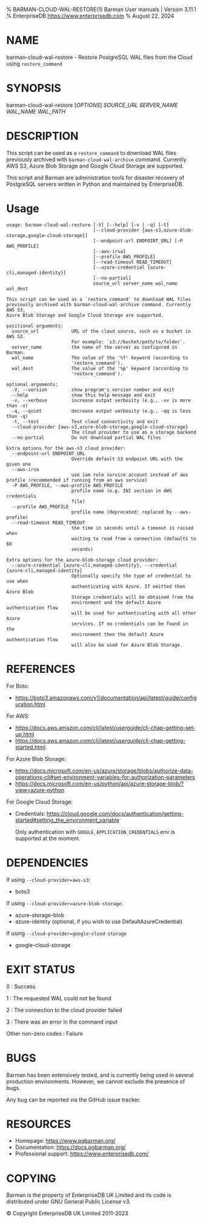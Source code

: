 % BARMAN-CLOUD-WAL-RESTORE(1) Barman User manuals | Version 3.11.1
% EnterpriseDB <https://www.enterprisedb.com>
% August 22, 2024

# NAME

barman-cloud-wal-restore - Restore PostgreSQL WAL files from the Cloud using `restore_command`


# SYNOPSIS

barman-cloud-wal-restore [*OPTIONS*] *SOURCE_URL* *SERVER_NAME* *WAL_NAME* *WAL_PATH*


# DESCRIPTION

This script can be used as a `restore_command` to download WAL files
previously archived with `barman-cloud-wal-archive` command.
Currently AWS S3, Azure Blob Storage and Google Cloud Storage are supported.

This script and Barman are administration tools for disaster recovery
of PostgreSQL servers written in Python and maintained by EnterpriseDB.


# Usage
```
usage: barman-cloud-wal-restore [-V] [--help] [-v | -q] [-t]
                                [--cloud-provider {aws-s3,azure-blob-storage,google-cloud-storage}]
                                [--endpoint-url ENDPOINT_URL] [-P AWS_PROFILE]
                                [--aws-irsa]
                                [--profile AWS_PROFILE]
                                [--read-timeout READ_TIMEOUT]
                                [--azure-credential {azure-cli,managed-identity}]
                                [--no-partial]
                                source_url server_name wal_name wal_dest

This script can be used as a `restore_command` to download WAL files
previously archived with barman-cloud-wal-archive command. Currently AWS S3,
Azure Blob Storage and Google Cloud Storage are supported.

positional arguments:
  source_url            URL of the cloud source, such as a bucket in AWS S3.
                        For example: `s3://bucket/path/to/folder`.
  server_name           the name of the server as configured in Barman.
  wal_name              The value of the '%f' keyword (according to
                        'restore_command').
  wal_dest              The value of the '%p' keyword (according to
                        'restore_command').

optional arguments:
  -V, --version         show program's version number and exit
  --help                show this help message and exit
  -v, --verbose         increase output verbosity (e.g., -vv is more than -v)
  -q, --quiet           decrease output verbosity (e.g., -qq is less than -q)
  -t, --test            Test cloud connectivity and exit
  --cloud-provider {aws-s3,azure-blob-storage,google-cloud-storage}
                        The cloud provider to use as a storage backend
  --no-partial          Do not download partial WAL files

Extra options for the aws-s3 cloud provider:
  --endpoint-url ENDPOINT_URL
                        Override default S3 endpoint URL with the given one
  --aws-irsa
                        use iam role service account instead of aws profile (recommended if running from an aws service)
  -P AWS_PROFILE, --aws-profile AWS_PROFILE
                        profile name (e.g. INI section in AWS credentials
                        file)
  --profile AWS_PROFILE
                        profile name (deprecated: replaced by --aws-profile)
  --read-timeout READ_TIMEOUT
                        the time in seconds until a timeout is raised when
                        waiting to read from a connection (defaults to 60
                        seconds)

Extra options for the azure-blob-storage cloud provider:
  --azure-credential {azure-cli,managed-identity}, --credential {azure-cli,managed-identity}
                        Optionally specify the type of credential to use when
                        authenticating with Azure. If omitted then Azure Blob
                        Storage credentials will be obtained from the
                        environment and the default Azure authentication flow
                        will be used for authenticating with all other Azure
                        services. If no credentials can be found in the
                        environment then the default Azure authentication flow
                        will also be used for Azure Blob Storage.
```
# REFERENCES

For Boto:

* https://boto3.amazonaws.com/v1/documentation/api/latest/guide/configuration.html

For AWS:

* https://docs.aws.amazon.com/cli/latest/userguide/cli-chap-getting-set-up.html
* https://docs.aws.amazon.com/cli/latest/userguide/cli-chap-getting-started.html.

For Azure Blob Storage:

* https://docs.microsoft.com/en-us/azure/storage/blobs/authorize-data-operations-cli#set-environment-variables-for-authorization-parameters
* https://docs.microsoft.com/en-us/python/api/azure-storage-blob/?view=azure-python

For Google Cloud Storage:
* Credentials: https://cloud.google.com/docs/authentication/getting-started#setting_the_environment_variable

  Only authentication with `GOOGLE_APPLICATION_CREDENTIALS` env is supported at the moment.

# DEPENDENCIES

If using `--cloud-provider=aws-s3`:

* boto3

If using `--cloud-provider=azure-blob-storage`:

* azure-storage-blob
* azure-identity (optional, if you wish to use DefaultAzureCredential)

If using `--cloud-provider=google-cloud-storage`
* google-cloud-storage 

# EXIT STATUS

0
:   Success

1
:   The requested WAL could not be found

2
:   The connection to the cloud provider failed

3
:   There was an error in the command input

Other non-zero codes
:   Failure

# BUGS

Barman has been extensively tested, and is currently being used in several
production environments. However, we cannot exclude the presence of bugs.

Any bug can be reported via the GitHub issue tracker.

# RESOURCES

* Homepage: <https://www.pgbarman.org/>
* Documentation: <https://docs.pgbarman.org/>
* Professional support: <https://www.enterprisedb.com/>


# COPYING

Barman is the property of EnterpriseDB UK Limited
and its code is distributed under GNU General Public License v3.

© Copyright EnterpriseDB UK Limited 2011-2023
